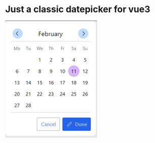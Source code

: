 # Just a classic datepicker for vue3

![example](https://github.com/rmingon/vue3-datepicker/blob/main/example.png?raw=true)